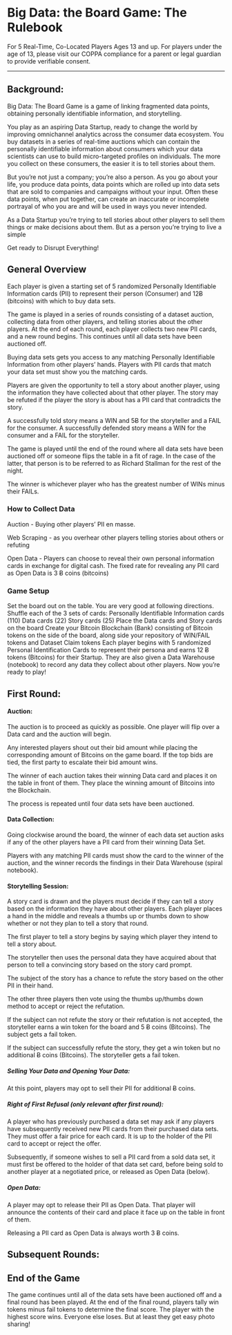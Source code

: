 # Big Data: the Board Game: The Rulebook

For 5 Real-Time, Co-Located Players
Ages 13 and up. For players under the age of 13, please visit our COPPA compliance for a parent or legal guardian to provide verifiable consent.

---

## Background:

Big Data: The Board Game is a game of linking fragmented data points, obtaining personally identifiable information, and storytelling.

You play as an aspiring Data Startup, ready to change the world by improving omnichannel analytics across the consumer data ecosystem. You buy datasets in a series of real-time auctions which can contain the personally identifiable information about consumers which your data scientists can use to build micro-targeted profiles on individuals. The more you collect on these consumers, the easier it is to tell stories about them.

But you’re not just a company; you’re also a person. As you go about your life, you produce data points, data points which are rolled up into data sets that are sold to companies and campaigns without your input. Often these data points, when put together, can create an inaccurate or incomplete portrayal of who you are and will be used in ways you never intended.

As a Data Startup you’re trying to tell stories about other players to sell them things or make decisions about them. But as a person you’re trying to live a simple 

Get ready to Disrupt Everything! 

## General Overview

Each player is given a starting set of 5 randomized Personally Identifiable Information cards (PII) to represent their person (Consumer) and 12Ƀ (bitcoins) with which to buy data sets.

The game is played in a series of rounds consisting of a dataset auction, collecting data from other players, and telling stories about the other players. At the end of each round, each player collects two new PII cards, and a new round begins. This continues until all data sets have been auctioned off.

Buying data sets gets you access to any matching Personally Identifiable Information from other players’ hands. Players with PII cards that match your data set must show you the matching cards.

Players are given the opportunity to tell a story about another player, using the information they have collected about that other player. The story may be refuted if the player the story is about has a PII card that contradicts the story.

A successfully told story means a WIN and 5Ƀ for the storyteller and a FAIL for the consumer. A successfully defended story means a WIN for the consumer and a FAIL for the storyteller.

The game is played until the end of the round where all data sets have been auctioned off or someone flips the table in a fit of rage. In the case of the latter, that person is to be referred to as Richard Stallman for the rest of the night.

The winner is whichever player who has the greatest number of WINs minus their FAILs.

### How to Collect Data

Auction - Buying other players’ PII en masse. 

Web Scraping - as you overhear other players telling stories about others or refuting 

Open Data - Players can choose to reveal their own personal information cards in exchange for digital cash. The fixed rate for revealing any PII card as Open Data is 3 Ƀ coins (bitcoins)

### Game Setup

Set the board out on the table. You are very good at following directions.
Shuffle each of the 3 sets of cards:
Personally Identifiable Information cards (110)
Data cards (22)
Story cards (25)
Place the Data cards and Story cards on the board
Create your Bitcoin Blockchain (Bank) consisting of Bitcoin tokens on the side of the board, along side your repository of WIN/FAIL tokens and Dataset Claim tokens
Each player begins with 5 randomized Personal Identification Cards to represent their persona and earns 12 Ƀ tokens (Bitcoins) for their Startup. They are also given a Data Warehouse (notebook) to record any data they collect about other players.
Now you’re ready to play!


## First Round:

#### Auction:

The auction is to proceed as quickly as possible. One player will flip over a Data card and the auction will begin.

Any interested players shout out their bid amount while placing the corresponding amount of Bitcoins on the game board. If the top bids are tied, the first party to escalate their bid amount wins.

The winner of each auction takes their winning Data card and places it on the table in front of them. They place the winning amount of Bitcoins into the Blockchain.

The process is repeated until four data sets have been auctioned.

#### Data Collection:

Going clockwise around the board, the winner of each data set auction asks if any of the other players have a PII card from their winning Data Set.

Players with any matching PII cards must show the card to the winner of the auction, and the winner records the findings in their Data Warehouse (spiral notebook).

#### Storytelling Session:

A story card is drawn and the players must decide if they can tell a story based on the information they have about other players. 
Each player places a hand in the middle and reveals a thumbs up or thumbs down to show whether or not they plan to tell a story that round. 

The first player to tell a story begins by saying which player they intend to tell a story about. 

The storyteller then uses the personal data they have acquired about that person to tell a convincing story based on the story card prompt. 

The subject of the story has a chance to refute the story based on the other PII in their hand. 

The other three players then vote using the thumbs up/thumbs down method to accept or reject the refutation. 

If the subject can not refute the story or their refutation is not accepted, the storyteller earns a win token for the board and 5 Ƀ coins (Bitcoins). The subject gets a fail token.

If the subject can successfully refute the story, they get a win token but no additional Ƀ coins (Bitcoins). The storyteller gets a fail token. 


##### Selling Your Data and Opening Your Data:

At this point, players may opt to sell their PII for additional Ƀ coins.

##### Right of First Refusal (only relevant after first round):

A player who has previously purchased a data set may ask if any players have subsequently received new PII cards from their purchased data sets. They must offer a fair price for each card. It is up to the holder of the PII card to accept or reject the offer.

Subsequently, if someone wishes to sell a PII card from a sold data set, it must first be offered to the holder of that data set card, before being sold to another player at a negotiated price, or released as Open Data (below).

##### Open Data:

A player may opt to release their PII as Open Data. That player will announce the contents of their card and place it face up on the table in front of them.

Releasing a PII card as Open Data is always worth 3 Ƀ coins.

## Subsequent Rounds:

## End of the Game
The game continues until all of the data sets have been auctioned off and a final round has been played. 
At the end of the final round, players tally win tokens minus fail tokens to determine the final score. 
The player with the highest score wins. 
Everyone else loses. But at least they get easy photo sharing!
